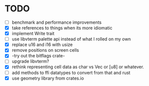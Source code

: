 # TODO

* [ ] benchmark and performance improvements
* [x] take references to things when its more idiomatic
* [x] implement Write trait
* [ ] use libvterm palette api instead of what I rolled on my own
* [x] replace u16 and i16 with usize
* [x] remove positions on screen cells
* [x] -try out the bitflags crate-
* [ ] upgrade libvterm?
* [x] rethink representing cell data as char vs Vec<u8> or [u8] or whatever.
* [ ] add methods to ffi datatypes to convert from that and rust
* [x] use geometry library from crates.io
